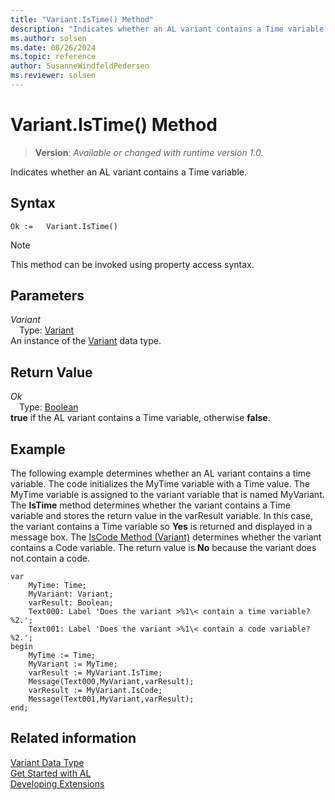```yaml
---
title: "Variant.IsTime() Method"
description: "Indicates whether an AL variant contains a Time variable."
ms.author: solsen
ms.date: 08/26/2024
ms.topic: reference
author: SusanneWindfeldPedersen
ms.reviewer: solsen
---
```

[//]: # (START>DO_NOT_EDIT)
[//]: # (IMPORTANT:Do not edit any of the content between here and the END>DO_NOT_EDIT.)
[//]: # (Any modifications should be made in the .xml files in the ModernDev repo.)
# Variant.IsTime() Method
> **Version**: _Available or changed with runtime version 1.0._

Indicates whether an AL variant contains a Time variable.


## Syntax
```AL
Ok :=   Variant.IsTime()
```
> [!NOTE]
> This method can be invoked using property access syntax.
## Parameters
*Variant*  
&emsp;Type: [Variant](variant-data-type.md)  
An instance of the [Variant](variant-data-type.md) data type.  

## Return Value
*Ok*  
&emsp;Type: [Boolean](../boolean/boolean-data-type.md)  
**true** if the AL variant contains a Time variable, otherwise **false**.


[//]: # (IMPORTANT: END>DO_NOT_EDIT)

## Example  
 The following example determines whether an AL variant contains a time variable. The code initializes the MyTime variable with a Time value. The MyTime variable is assigned to the variant variable that is named MyVariant. The **IsTime** method determines whether the variant contains a Time variable and stores the return value in the varResult variable. In this case, the variant contains a Time variable so **Yes** is returned and displayed in a message box. The [IsCode Method (Variant)](variant-iscode-method.md) determines whether the variant contains a Code variable. The return value is **No** because the variant does not contain a code. 
 
```al
var
    MyTime: Time;
    MyVariant: Variant;
    varResult: Boolean;
    Text000: Label 'Does the variant >%1\< contain a time variable? %2.';
    Text001: Label 'Does the variant >%1\< contain a code variable? %2.';
begin
    MyTime := Time;  
    MyVariant := MyTime;  
    varResult := MyVariant.IsTime;  
    Message(Text000,MyVariant,varResult);  
    varResult := MyVariant.IsCode;  
    Message(Text001,MyVariant,varResult);
end;
```  
  

## Related information
[Variant Data Type](variant-data-type.md)  
[Get Started with AL](../../devenv-get-started.md)  
[Developing Extensions](../../devenv-dev-overview.md)